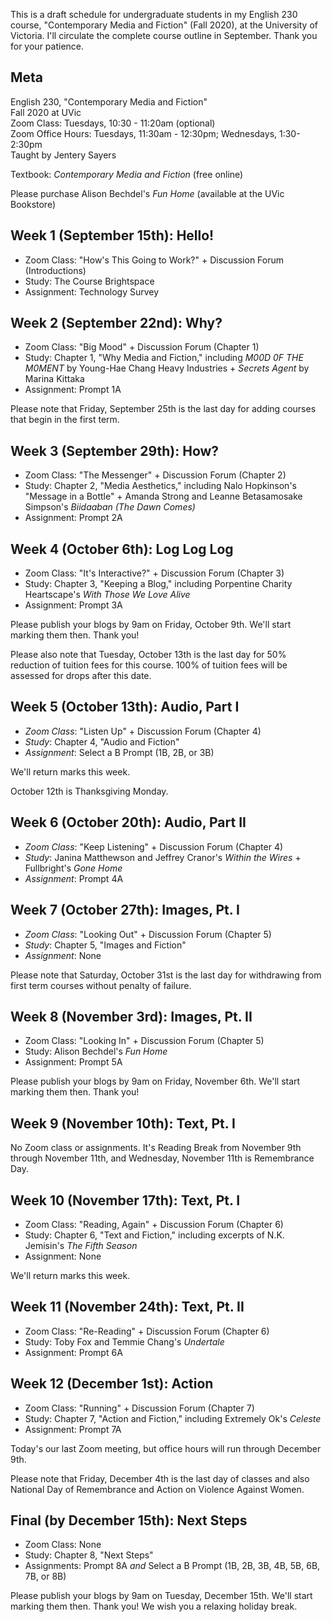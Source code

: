 This is a draft schedule for undergraduate students in my English 230 course, "Contemporary Media and Fiction" (Fall 2020), at the University of Victoria. I'll circulate the complete course outline in September. Thank you for your patience.

## Meta 

English 230, "Contemporary Media and Fiction"   
Fall 2020 at UVic    
Zoom Class: Tuesdays, 10:30 - 11:20am (optional)   
Zoom Office Hours: Tuesdays, 11:30am - 12:30pm; Wednesdays, 1:30-2:30pm     
Taught by Jentery Sayers 

Textbook: *Contemporary Media and Fiction* (free online)

Please purchase Alison Bechdel's *Fun Home* (available at the UVic Bookstore)    

## Week 1 (September 15th): Hello! 

* Zoom Class: "How's This Going to Work?" + Discussion Forum (Introductions)
* Study: The Course Brightspace 
* Assignment: Technology Survey  

## Week 2 (September 22nd): Why?  

* Zoom Class: "Big Mood" + Discussion Forum (Chapter 1)
* Study: Chapter 1, "Why Media and Fiction," including *M00D 0F THE M0MENT* by Young-Hae Chang Heavy Industries + *Secrets Agent* by Marina Kittaka 
* Assignment: Prompt 1A 

Please note that Friday, September 25th is the last day for adding courses that begin in the first term.

## Week 3 (September 29th): How? 

* Zoom Class: "The Messenger" + Discussion Forum (Chapter 2)
* Study: Chapter 2, "Media Aesthetics," including Nalo Hopkinson's "Message in a Bottle" + Amanda Strong and Leanne Betasamosake Simpson's *Biidaaban (The Dawn Comes)*
* Assignment: Prompt 2A

## Week 4 (October 6th): Log Log Log 

* Zoom Class: "It's Interactive?" + Discussion Forum (Chapter 3)
* Study: Chapter 3, "Keeping a Blog," including Porpentine Charity Heartscape's *With Those We Love Alive*
* Assignment: Prompt 3A

Please publish your blogs by 9am on Friday, October 9th. We'll start marking them then. Thank you! 

Please also note that Tuesday, October 13th is the last day for 50% reduction of tuition fees for this course. 100% of tuition fees will be assessed for drops after this date.

## Week 5 (October 13th): Audio, Part I

* *Zoom Class*: "Listen Up" + Discussion Forum (Chapter 4)
* *Study*: Chapter 4, "Audio and Fiction"
* *Assignment*: Select a B Prompt (1B, 2B, or 3B)

We'll return marks this week. 

October 12th is Thanksgiving Monday.

## Week 6 (October 20th): Audio, Part II

* *Zoom Class*: "Keep Listening" + Discussion Forum (Chapter 4)
* *Study*: Janina Matthewson and Jeffrey Cranor's *Within the Wires* + Fullbright's *Gone Home*  
* *Assignment*: Prompt 4A 

## Week 7 (October 27th): Images, Pt. I 

* *Zoom Class*: "Looking Out" + Discussion Forum (Chapter 5)
* *Study*: Chapter 5, "Images and Fiction"
* *Assignment*: None

Please note that Saturday, October 31st is the last day for withdrawing from first term courses without penalty of failure.

## Week 8 (November 3rd): Images, Pt. II

* Zoom Class: "Looking In" + Discussion Forum (Chapter 5)
* Study: Alison Bechdel's *Fun Home* 
* Assignment: Prompt 5A 

Please publish your blogs by 9am on Friday, November 6th. We'll start marking them then. Thank you! 

## Week 9 (November 10th): Text, Pt. I

No Zoom class or assignments. It's Reading Break from November 9th through November 11th, and Wednesday, November 11th is Remembrance Day.

## Week 10 (November 17th): Text, Pt. I 

* Zoom Class: "Reading, Again" + Discussion Forum (Chapter 6)
* Study: Chapter 6, "Text and Fiction," including excerpts of N.K. Jemisin's *The Fifth Season* 
* Assignment: None 

We'll return marks this week.

## Week 11 (November 24th): Text, Pt. II 

* Zoom Class: "Re-Reading" + Discussion Forum (Chapter 6)
* Study: Toby Fox and Temmie Chang's *Undertale*  
* Assignment: Prompt 6A 

## Week 12 (December 1st): Action

* Zoom Class: "Running" + Discussion Forum (Chapter 7)
* Study: Chapter 7, "Action and Fiction," including Extremely Ok's *Celeste*   
* Assignment: Prompt 7A 

Today's our last Zoom meeting, but office hours will run through December 9th.  

Please note that Friday, December 4th is the last day of classes and also National Day of Remembrance and Action on Violence Against Women.

## Final (by December 15th): Next Steps 

* Zoom Class: None 
* Study: Chapter 8, "Next Steps"
* Assignments: Prompt 8A *and* Select a B Prompt (1B, 2B, 3B, 4B, 5B, 6B, 7B, or 8B)

Please publish your blogs by 9am on Tuesday, December 15th. We'll start marking them then. Thank you! We wish you a relaxing holiday break.  
